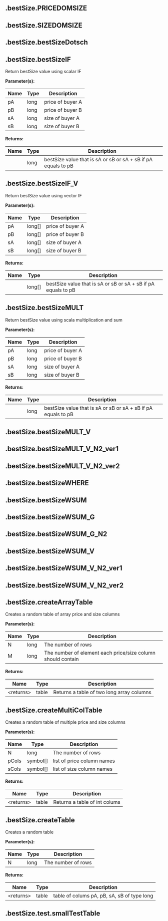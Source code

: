 ## .bestSize.PRICEDOMSIZE

## .bestSize.SIZEDOMSIZE

## .bestSize.bestSizeDotsch

## .bestSize.bestSizeIF


 Return bestSize value using scalar IF


**Parameter(s):**

|Name|Type|Description|
|---|---|---|
|pA|long|price of buyer A|
|pB|long|price of buyer B|
|sA|long|size of buyer A|
|sB|long|size of buyer B|

**Returns:**

|Name|Type|Description|
|---|---|---|
||long|bestSize value that is sA or sB or sA + sB if pA equals to pB|

## .bestSize.bestSizeIF_V


 Return bestSize value using vector IF


**Parameter(s):**

|Name|Type|Description|
|---|---|---|
|pA|long[]|price of buyer A|
|pB|long[]|price of buyer B|
|sA|long[]|size of buyer A|
|sB|long[]|size of buyer B|

**Returns:**

|Name|Type|Description|
|---|---|---|
||long[]|bestSize value that is sA or sB or sA + sB if pA equals to pB|

## .bestSize.bestSizeMULT


 Return bestSize value using scala multiplication and sum


**Parameter(s):**

|Name|Type|Description|
|---|---|---|
|pA|long|price of buyer A|
|pB|long|price of buyer B|
|sA|long|size of buyer A|
|sB|long|size of buyer B|

**Returns:**

|Name|Type|Description|
|---|---|---|
||long|bestSize value that is sA or sB or sA + sB if pA equals to pB|

## .bestSize.bestSizeMULT_V

## .bestSize.bestSizeMULT_V_N2_ver1

## .bestSize.bestSizeMULT_V_N2_ver2

## .bestSize.bestSizeWHERE

## .bestSize.bestSizeWSUM

## .bestSize.bestSizeWSUM_G

## .bestSize.bestSizeWSUM_G_N2

## .bestSize.bestSizeWSUM_V

## .bestSize.bestSizeWSUM_V_N2_ver1

## .bestSize.bestSizeWSUM_V_N2_ver2

## .bestSize.createArrayTable


 Creates a random table of array price and size columns


**Parameter(s):**

|Name|Type|Description|
|---|---|---|
|N|long|The number of rows|
|M|long|The number of element each price/size column should contain|

**Returns:**

|Name|Type|Description|
|---|---|---|
|&lt;returns&gt;|table|Returns a table of two long array columns|

## .bestSize.createMultiColTable


 Creates a random table of multiple price and size columns


**Parameter(s):**

|Name|Type|Description|
|---|---|---|
|N|long|The number of rows|
|pCols|symbol[]|list of price column names|
|sCols|symbol[]|list of size column names|

**Returns:**

|Name|Type|Description|
|---|---|---|
|&lt;returns&gt;|table|Returns a table of int colums|

## .bestSize.createTable


 Creates a random table


**Parameter(s):**

|Name|Type|Description|
|---|---|---|
|N|long|The number of rows|

**Returns:**

|Name|Type|Description|
|---|---|---|
|&lt;returns&gt;|table|table of colums pA, pB, sA, sB of type long|

## .bestSize.test.smallTestTable